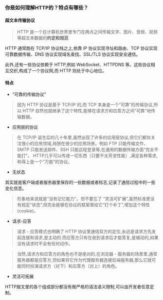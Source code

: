 ### 你是如何理解HTTP的？特点有哪些？
 
#### 超文本传输协议

> HTTP 是一个在计算机世界里专门在两点之间传输文字、图片、音频、视频等超文本数据的**约定和规范**
	 
HTTP 通常跑在 TCP/IP 协议栈之上,依靠 IP 协议实现寻址和路由、TCP 协议实现可靠数据传输、DNS 协议实现域名查找、SSL/TLS 协议实现安全通信。
  
  此外,还有一些协议依赖于 HTTP,例如 WebSocket、HTTPDNS 等。这些协议相互交织,构成了一个协议网,而 HTTP 则处于中心地位。
	
#### 特点
- “可靠的传输协议”

> 因为 HTTP 协议是基于 TCP/IP 的,而 TCP 本身是一个“可靠”的传输协议,所以 HTTP 自然也就继承了这个特性,能够在请求方和应答方之间“可靠”地传输数据。

- 应用层的协议
> 在 TCP/IP 诞生后的几十年里,虽然出现了许多的应用层协议,但它们都仅关注很小的应用领域,局限在很少的应用场景。例如 FTP 只能传输文件、SMTP 只能发送邮件、SSH 只能远程登录等,在通用的数据传输方面“完全不能打”。
HTTP几乎可以传递一切东西（只要不太苛求性能）,满足各种需求,称得上是一个“万能”的协议。
- 无状态

其实就是客户端或者服务器里保存的一些数据或者标志,记录了通信过程中的一些变化信息。

> 形象地来说就是“没有记忆能力”。但不要忘了 “灵活可扩展”,虽然标准里没有规定“状态”,但完全能够在协议的框架里给它“打个补丁”,增加这个特性(cookie)。
> 
- 请求-应答

>请求 - 应答模式也明确了 HTTP 协议里通信双方的定位,永远是请求方先发起连接和请求,是主动的.而应答方只有在收到请求后才能答复,是被动的,如果没有请求时不会有任何动作。

> 当然,请求方和应答方的角色也不是绝对的,在浏览器 - 服务器的场景里,通常服务器都是应答方,但如果将它作为代理服务器连接后端服务器,那么它就可能同时扮演请求方（对下）和应答方（对上）的角色。
- 灵活可拓展
  
HTTP报文里的各个组成部分都没有做严格的语法语义限制,可以由开发者任意定制。